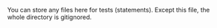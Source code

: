 You can store any files here for tests (statements). Except this file, the whole directory is gitignored.
